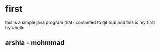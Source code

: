 # first
this is a simple java program that i commited to git hub and this is my first try
#hello
## arshia  -  mohmmad
